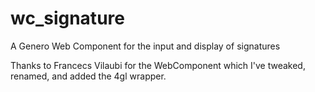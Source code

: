 # wc_signature
A Genero Web Component for the input and display of signatures

Thanks to Francecs Vilaubi for the WebComponent which I've tweaked, renamed, and added the 4gl wrapper.


